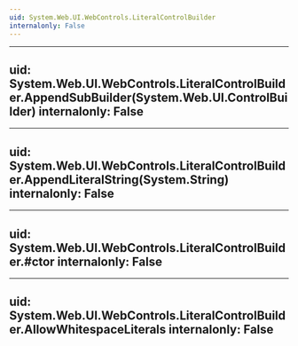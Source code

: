 ```yaml
---
uid: System.Web.UI.WebControls.LiteralControlBuilder
internalonly: False
---
```


---
uid: System.Web.UI.WebControls.LiteralControlBuilder.AppendSubBuilder(System.Web.UI.ControlBuilder)
internalonly: False
---

---
uid: System.Web.UI.WebControls.LiteralControlBuilder.AppendLiteralString(System.String)
internalonly: False
---

---
uid: System.Web.UI.WebControls.LiteralControlBuilder.#ctor
internalonly: False
---

---
uid: System.Web.UI.WebControls.LiteralControlBuilder.AllowWhitespaceLiterals
internalonly: False
---
